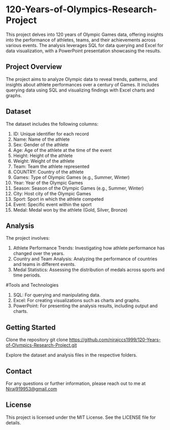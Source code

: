 # 120-Years-of-Olympics-Research-Project
This project delves into 120 years of Olympic Games data, offering insights into the performance of athletes, teams, and their achievements across various events. The analysis leverages SQL for data querying and Excel for data visualization, with a PowerPoint presentation showcasing the results.

## Project Overview
The project aims to analyze Olympic data to reveal trends, patterns, and insights about athlete performances over a century of Games. It includes querying data using SQL and visualizing findings with Excel charts and graphs.

## Dataset
The dataset includes the following columns:

1. ID: Unique identifier for each record
2. Name: Name of the athlete
3. Sex: Gender of the athlete
4. Age: Age of the athlete at the time of the event
5. Height: Height of the athlete
6. Weight: Weight of the athlete
7. Team: Team the athlete represented
8. COUNTRY: Country of the athlete
9. Games: Type of Olympic Games (e.g., Summer, Winter)
10. Year: Year of the Olympic Games
11. Season: Season of the Olympic Games (e.g., Summer, Winter)
12. City: Host city of the Olympic Games
13. Sport: Sport in which the athlete competed
14. Event: Specific event within the sport
15. Medal: Medal won by the athlete (Gold, Silver, Bronze)


## Analysis
The project involves:

1. Athlete Performance Trends: Investigating how athlete performance has changed over the years.
2. Country and Team Analysis: Analyzing the performance of countries and teams in different events.
3. Medal Statistics: Assessing the distribution of medals across sports and time periods.

#Tools and Technologies

1. SQL: For querying and manipulating data.
2. Excel: For creating visualizations such as charts and graphs.
3. PowerPoint: For presenting the analysis results, including output and charts.


## Getting Started

Clone the repository
    git clone https://github.com/nirajccs1999/120-Years-of-Olympics-Research-Project.git

Explore the dataset and analysis files in the respective folders.

## Contact
For any questions or further information, please reach out to me at Niraj919953@gmail.com

## License
This project is licensed under the MIT License. See the LICENSE file for details.




